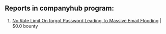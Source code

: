 ## Reports in companyhub program:
1. [No Rate Limit On forgot Password Leading To Massive Email Flooding](https://hackerone.com/reports/794395) | $0.0 bounty